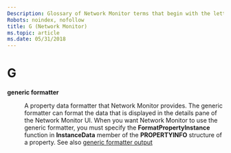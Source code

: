 ```yaml
---
Description: Glossary of Network Monitor terms that begin with the letter G.
Robots: noindex, nofollow
title: G (Network Monitor)
ms.topic: article
ms.date: 05/31/2018
---
```


# G

<dl> <dt>

<span id="_netmon_generic_formatter_gly"></span><span id="_NETMON_GENERIC_FORMATTER_GLY"></span>**generic formatter**
</dt> <dd>

A property data formatter that Network Monitor provides. The generic formatter can format the data that is displayed in the details pane of the Network Monitor UI. When you want Network Monitor to use the generic formatter, you must specify the **FormatPropertyInstance** function in **InstanceData** member of the **PROPERTYINFO** structure of a property. See also [generic formatter output](generic-formatter-output.md)

</dd> </dl>

 

 



